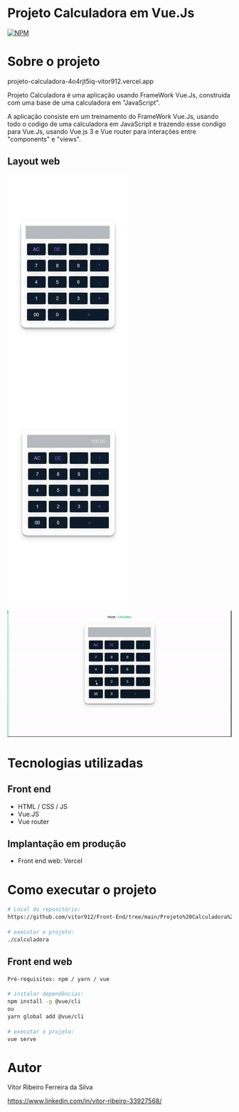 # Projeto Calculadora em Vue.Js 
[![NPM](https://img.shields.io/npm/l/react)](https://github.com/vitor912/Front-End/blob/main/Licence) 

# Sobre o projeto

projeto-calculadora-4o4rjt5iq-vitor912.vercel.app

Projeto Calculadora é uma aplicação usando FrameWork Vue.Js, construída com uma base de uma calculadora em "JavaScript".

A aplicação consiste em um treinamento do FrameWork Vue.Js, usando todo o codigo de uma calculadora em JavaScript e trazendo esse condigo para Vue.Js, usando Vue.js 3 e Vue router para interações entre "components" e "views".

## Layout web
![Web 1](https://github.com/vitor912/Front-End/blob/main/Projeto%20Calculadora%20-%20Vue.Js/src/assets/1.jpg)   ![Web 2](https://github.com/vitor912/Front-End/blob/main/Projeto%20Calculadora%20-%20Vue.Js/src/assets/2.jpg)

![Web 3](https://github.com/vitor912/Front-End/blob/main/Projeto%20Calculadora%20-%20Vue.Js/src/assets/ezgif.com-resize.gif)

# Tecnologias utilizadas

## Front end
- HTML / CSS / JS 
- Vue.JS
- Vue router

## Implantação em produção
- Front end web: Vercel

# Como executar o projeto

```bash
# Local do repositório:
https://github.com/vitor912/Front-End/tree/main/Projeto%20Calculadora%20-%20Vue.Js

# executar o projeto:
./calculadora 
```

## Front end web

```bash
Pré-requisitos: npm / yarn / vue

# instalar dependências:
npm install -g @vue/cli
ou
yarn global add @vue/cli

# executar o projeto:
vue serve 
```

# Autor

Vitor Ribeiro Ferreira da Silva

https://www.linkedin.com/in/vitor-ribeiro-33927568/
